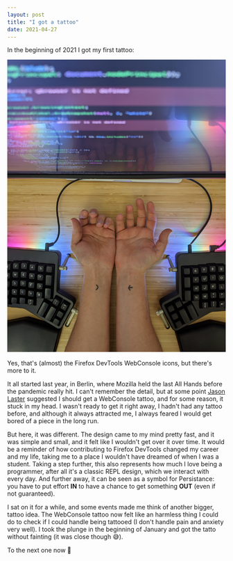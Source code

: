 ```yaml
---
layout: post
title: "I got a tattoo"
date: 2021-04-27
---
```


In the beginning of 2021 I got my first tattoo:

<img src="/images/posts_assets/2021-04-27/tattoo.jpg" alt="A tatto on my wrists, view from the top. On the left one a chevron pointing to the right; on the right one an arrow pointing to the left">

Yes, that's (almost) the Firefox DevTools WebConsole icons, but there's more to it.

It all started last year, in Berlin, where Mozilla held the last All Hands before the pandemic really hit.
I can't remember the detail, but at some point [Jason Laster](https://twitter.com/jasonlaster11) suggested I should get a WebConsole tattoo, and for some reason, it stuck in my head.
I wasn't ready to get it right away, I hadn't had any tattoo before, and although it always attracted me, I always feared I would get bored of a piece in the long run.

But here, it was different. The design came to my mind pretty fast, and it was simple and small, and it felt like I wouldn't get over it over time.
It would be a reminder of how contributing to Firefox DevTools changed my career and my life, taking me to a place I wouldn't have dreamed of when I was a student.
Taking a step further, this also represents how much I love being a programmer, after all it's a classic REPL design, which we interact with every day.
And further away, it can be seen as a symbol for Persistance: you have to put effort **IN** to have a chance to get something **OUT** (even if not guaranteed).

I sat on it for a while, and some events made me think of another bigger, tattoo idea. The WebConsole tattoo now felt like an harmless thing I could do to check if I could handle being tattooed (I don't handle pain and anxiety very well).
I took the plunge in the beginning of January and got the tatto without fainting (it was close though 😅).

To the next one now 🙂
